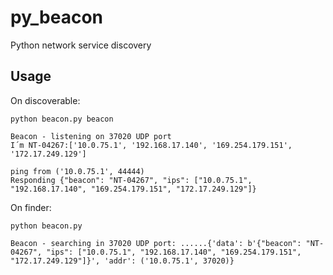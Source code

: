 # py_beacon
Python network service discovery

## Usage

On discoverable:

``` shell
python beacon.py beacon
```

``` shell
Beacon - listening on 37020 UDP port
I´m NT-04267:['10.0.75.1', '192.168.17.140', '169.254.179.151', '172.17.249.129']

ping from ('10.0.75.1', 44444)
Responding {"beacon": "NT-04267", "ips": ["10.0.75.1", "192.168.17.140", "169.254.179.151", "172.17.249.129"]}
```

On finder:

``` shell
python beacon.py
```

``` shell
Beacon - searching in 37020 UDP port: ......{'data': b'{"beacon": "NT-04267", "ips": ["10.0.75.1", "192.168.17.140", "169.254.179.151", "172.17.249.129"]}', 'addr': ('10.0.75.1', 37020)}
```